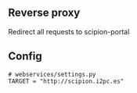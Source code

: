 ## Reverse proxy

Redirect all requests to scipion-portal

## Config

```
# webservices/settings.py
TARGET = "http://scipion.i2pc.es"
```

